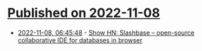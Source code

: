 # [Published on 2022-11-08](index.md)

* [2022-11-08, 06:45:48](https://news.ycombinator.com/item?id=33516533) - [Show HN: Slashbase – open-source collaborative IDE for databases in browser](https://github.com/slashbaseide/slashbase)

